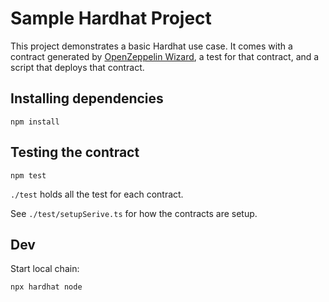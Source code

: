 # Sample Hardhat Project

This project demonstrates a basic Hardhat use case. It comes with a contract generated by [OpenZeppelin Wizard](https://wizard.openzeppelin.com/), a test for that contract, and a script that deploys that contract.

## Installing dependencies

```
npm install
```

## Testing the contract

```
npm test
```

`./test` holds all the test for each contract. 

See 
`./test/setupSerive.ts` 
for how the contracts are setup.

## Dev
Start local chain: 
```
npx hardhat node
```
